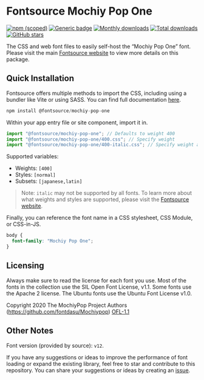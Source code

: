 # Fontsource Mochiy Pop One

[![npm (scoped)](https://img.shields.io/npm/v/@fontsource/mochiy-pop-one?color=brightgreen)](https://www.npmjs.com/package/@fontsource/mochiy-pop-one) [![Generic badge](https://img.shields.io/badge/fontsource-passing-brightgreen)](https://github.com/fontsource/fontsource) [![Monthly downloads](https://badgen.net/npm/dm/@fontsource/mochiy-pop-one)](https://github.com/fontsource/fontsource) [![Total downloads](https://badgen.net/npm/dt/@fontsource/mochiy-pop-one)](https://github.com/fontsource/fontsource) [![GitHub stars](https://img.shields.io/github/stars/fontsource/fontsource.svg?style=social&label=Star)](https://github.com/fontsource/fontsource/stargazers)

The CSS and web font files to easily self-host the “Mochiy Pop One” font. Please visit the main [Fontsource website](https://fontsource.org/fonts/mochiy-pop-one) to view more details on this package.

## Quick Installation

Fontsource offers multiple methods to import the CSS, including using a bundler like Vite or using SASS. You can find full documentation [here](https://fontsource.org/docs/getting-started/introduction).

```javascript
npm install @fontsource/mochiy-pop-one
```

Within your app entry file or site component, import it in.

```javascript
import "@fontsource/mochiy-pop-one"; // Defaults to weight 400
import "@fontsource/mochiy-pop-one/400.css"; // Specify weight
import "@fontsource/mochiy-pop-one/400-italic.css"; // Specify weight and style
```

Supported variables:
- Weights: `[400]`
- Styles: `[normal]`
- Subsets: `[japanese,latin]`

> Note: `italic` may not be supported by all fonts. To learn more about what weights and styles are supported, please visit the [Fontsource website](https://fontsource.org/fonts/mochiy-pop-one).

Finally, you can reference the font name in a CSS stylesheet, CSS Module, or CSS-in-JS.

```css
body {
  font-family: "Mochiy Pop One";
}
```

## Licensing
Always make sure to read the license for each font you use. Most of the fonts in the collection use the SIL Open Font License, v1.1. Some fonts use the Apache 2 license. The Ubuntu fonts use the Ubuntu Font License v1.0.

Copyright 2020 The MochiyPop Project Authors (https://github.com/fontdasu/Mochiypop)
[OFL-1.1](https://openfontlicense.org)

## Other Notes
Font version (provided by source): `v12`.

If you have any suggestions or ideas to improve the performance of font loading or expand the existing library, feel free to star and contribute to this repository. You can share your suggestions or ideas by creating an [issue](https://github.com/fontsource/fontsource/issues).